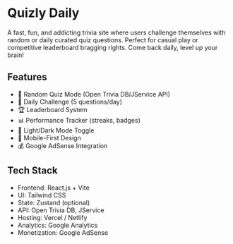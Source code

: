 # Quizly Daily

A fast, fun, and addicting trivia site where users challenge themselves with random or daily curated quiz questions. Perfect for casual play or competitive leaderboard bragging rights. Come back daily, level up your brain!

## Features
- 🎲 Random Quiz Mode (Open Trivia DB/JService API)
- 📆 Daily Challenge (5 questions/day)
- 🏆 Leaderboard System
- 📊 Performance Tracker (streaks, badges)
- 🌙 Light/Dark Mode Toggle
- 📱 Mobile-First Design
- 💰 Google AdSense Integration

## Tech Stack
- Frontend: React.js + Vite
- UI: Tailwind CSS
- State: Zustand (optional)
- API: Open Trivia DB, JService
- Hosting: Vercel / Netlify
- Analytics: Google Analytics
- Monetization: Google AdSense
